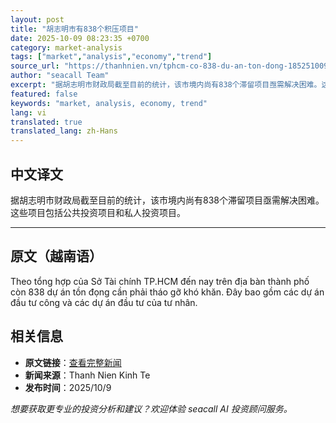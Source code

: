```yaml
---
layout: post
title: "胡志明市有838个积压项目"
date: 2025-10-09 08:23:35 +0700
category: market-analysis
tags: ["market","analysis","economy","trend"]
source_url: "https://thanhnien.vn/tphcm-co-838-du-an-ton-dong-18525100914470437.htm"
author: "seacall Team"
excerpt: "据胡志明市财政局截至目前的统计，该市境内尚有838个滞留项目亟需解决困难。这些项目包括公共投资项目和私人投资项目。..."
featured: false
keywords: "market, analysis, economy, trend"
lang: vi
translated: true
translated_lang: zh-Hans
---
```


## 中文译文

据胡志明市财政局截至目前的统计，该市境内尚有838个滞留项目亟需解决困难。这些项目包括公共投资项目和私人投资项目。

---

## 原文（越南语）

Theo tổng hợp của Sở T&agrave;i ch&iacute;nh TP.HCM đến nay tr&ecirc;n địa b&agrave;n th&agrave;nh phố c&ograve;n 838 dự &aacute;n tồn đọng cần phải th&aacute;o gỡ kh&oacute; khăn. Đ&acirc;y bao gồm c&aacute;c dự &aacute;n đầu tư c&ocirc;ng v&agrave; c&aacute;c dự &aacute;n đầu tư của tư nh&acirc;n.

## 相关信息

- **原文链接**：[查看完整新闻](https://thanhnien.vn/tphcm-co-838-du-an-ton-dong-18525100914470437.htm)
- **新闻来源**：Thanh Nien Kinh Te
- **发布时间**：2025/10/9

*想要获取更专业的投资分析和建议？欢迎体验 seacall AI 投资顾问服务。*